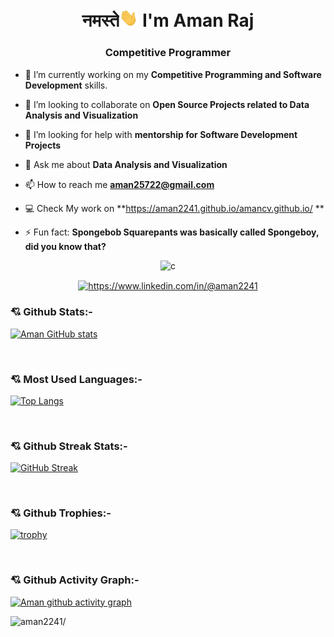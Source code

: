<h1 align="center">नमस्ते<img src="https://raw.githubusercontent.com/ABSphreak/ABSphreak/master/gifs/Hi.gif" width="30px"> I'm Aman Raj
<h3 align="center"> Competitive Programmer</h3>
  

- 🔭 I’m currently working on my **Competitive Programming and Software Development** skills.

- 👯 I’m looking to collaborate on **Open Source Projects related to Data Analysis and Visualization**

- 🤔 I’m looking for help with **mentorship for Software Development Projects**

- 💬 Ask me about **Data Analysis and Visualization**

- 📫 How to reach me **aman25722@gmail.com**

- 💻 Check My work on **https://aman2241.github.io/amancv.github.io/ **

- ⚡ Fun fact: **Spongebob Squarepants was basically called Spongeboy, did you know that?** 
<p align="center"><img src= https://hype.my/wp-content/uploads/2015/02/SpongeBob-SquarePants-Fun-Facts.jpg alt=c width="283" height="216.75"/> </p>


<p align="center">
<a href=https://linkedin.com/in/aman2241 target="blank"><img align="center" src=https://cdn.jsdelivr.net/npm/simple-icons@3.0.1/icons/linkedin.svg alt="https://www.linkedin.com/in/@aman2241" height="20" width="20" /></a>
</p>

### 💘 Github Stats:-
[![Aman GitHub stats](https://github-readme-stats.vercel.app/api?username=aman2241&theme=radical)](https://github.com/aman2241/github-readme-stats)

</br>

### 💘 Most Used Languages:-
[![Top Langs](https://github-readme-stats.vercel.app/api/top-langs/?username=aman2241&layout=compact&theme=vision-friendly-dark&langs_count=6)](https://github.com/aman2241/github-readme-stats)

</br>

### 💘 Github Streak Stats:-
[![GitHub Streak](https://github-readme-streak-stats.herokuapp.com/?user=aman2241&theme=tokyonight)](https://github.com/aman2241/github-readme-streak-stats)

</br>


### 💘 Github Trophies:-
[![trophy](https://github-profile-trophy.vercel.app/?username=aman2241&theme=gruvbox)](https://github.com/aman2241/github-profile-trophy)

</br>

### 💘 Github Activity Graph:-
[![Aman github activity graph](https://activity-graph.herokuapp.com/graph?username=aman2241&theme=redical)](https://github.com/aman2241/github-readme-activity-graph)


<p align="left"> <img src=https://komarev.com/ghpvc/?username=aman2241 alt=aman2241/> </p>
